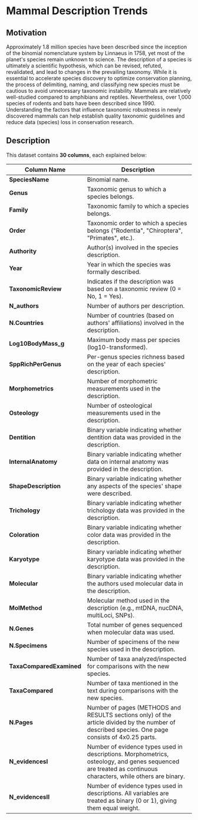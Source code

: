 # Mammal Description Trends

## Motivation
Approximately 1.8 million species have been described since the inception of the binomial nomenclature system by Linnaeus in 1758, yet most of the planet's species remain unknown to science. The description of a species is ultimately a scientific hypothesis, which can be revised, refuted, revalidated, and lead to changes in the prevailing taxonomy. While it is essential to accelerate species discovery to optimize conservation planning, the process of delimiting, naming, and classifying new species must be cautious to avoid unnecessary taxonomic instability. Mammals are relatively well-studied compared to amphibians and reptiles. Nevertheless, over 1,000 species of rodents and bats have been described since 1990. Understanding the factors that influence taxonomic robustness in newly discovered mammals can help establish quality taxonomic guidelines and reduce data (species) loss in conservation research.

## Description
This dataset contains **30 columns**, each explained below:

| **Column Name**         | **Description**                                                                                                           |
|--------------------------|---------------------------------------------------------------------------------------------------------------------------|
| **SpeciesName**          | Binomial name.                                                                                                           |
| **Genus**                | Taxonomic genus to which a species belongs.                                                                              |
| **Family**               | Taxonomic family to which a species belongs.                                                                             |
| **Order**                | Taxonomic order to which a species belongs ("Rodentia", "Chiroptera", "Primates", etc.).                          |
| **Authority**            | Author(s) involved in the species description.                                                                           |
| **Year**                 | Year in which the species was formally described.                                                                        |
| **TaxonomicReview**      | Indicates if the description was based on a taxonomic review (0 = No, 1 = Yes).                                          |
| **N_authors**            | Number of authors per description.                                                                                       |
| **N.Countries**          | Number of countries (based on authors' affiliations) involved in the description.                                        |
| **Log10BodyMass_g**      | Maximum body mass per species (log10-transformed).                                                                       |
| **SppRichPerGenus**      | Per-genus species richness based on the year of each species' description.                                               |
| **Morphometrics**        | Number of morphometric measurements used in the description.                                                             |
| **Osteology**            | Number of osteological measurements used in the description.                                                             |
| **Dentition**            | Binary variable indicating whether dentition data was provided in the description.                                       |
| **InternalAnatomy**      | Binary variable indicating whether data on internal anatomy was provided in the description.                             |
| **ShapeDescription**     | Binary variable indicating whether any aspects of the species' shape were described.                                     |
| **Trichology**           | Binary variable indicating whether trichology data was provided in the description.                                      |
| **Coloration**           | Binary variable indicating whether color data was provided in the description.                                           |
| **Karyotype**            | Binary variable indicating whether karyotype data was provided in the description.                                       |
| **Molecular**            | Binary variable indicating whether the authors used molecular data in the description.                                   |
| **MolMethod**            | Molecular method used in the description (e.g., mtDNA, nucDNA, multiLoci, SNPs).                                         |
| **N.Genes**              | Total number of genes sequenced when molecular data was used.                                                            |
| **N.Specimens**          | Number of specimens of the new species used in the description.                                                         |
| **TaxaComparedExamined** | Number of taxa analyzed/inspected for comparisons with the new species.                                                  |
| **TaxaCompared**         | Number of taxa mentioned in the text during comparisons with the new species.                                            |
| **N.Pages**              | Number of pages (METHODS and RESULTS sections only) of the article divided by the number of described species. One page consists of 4x0.25 parts. |
| **N_evidencesI**         | Number of evidence types used in descriptions. Morphometrics, osteology, and genes sequenced are treated as continuous characters, while others are binary. |
| **N_evidencesII**        | Number of evidence types used in descriptions. All variables are treated as binary (0 or 1), giving them equal weight.   |
